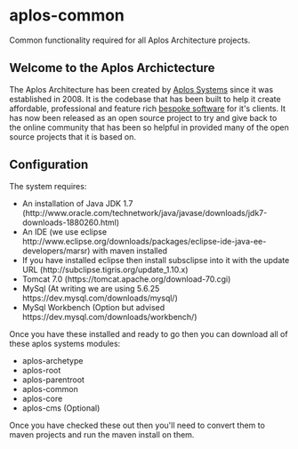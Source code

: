 # aplos-common
Common functionality required for all Aplos Architecture projects.

Welcome to the Aplos Archictecture 
----------------------------------------
The Aplos Architecture has been created by <a href="https://www.aplossystems.co.uk">Aplos Systems</a> since it was established in 2008.  It is the codebase that has been built to help it create affordable, professional and feature rich <a href="https://www.aplossystems.co.uk/bespoke-software.aplos">bespoke software</a> for it's clients.  It has now been released as an open source project to try and give back to the online community that has been so helpful in provided many of the open source projects that it is based on.

Configuration
-----------------------------------------
The system requires:

<ul>
<li>An installation of Java JDK 1.7 (http://www.oracle.com/technetwork/java/javase/downloads/jdk7-downloads-1880260.html)</li>
<li>An IDE (we use eclipse http://www.eclipse.org/downloads/packages/eclipse-ide-java-ee-developers/marsr) with maven installed</li>
<li>If you have installed eclipse then install subsclipse into it with the update URL (http://subclipse.tigris.org/update_1.10.x)</li>
<li>Tomcat 7.0 (https://tomcat.apache.org/download-70.cgi)</li>
<li>MySql (At writing we are using 5.6.25 https://dev.mysql.com/downloads/mysql/)</li>
<li>MySql Workbench (Option but advised https://dev.mysql.com/downloads/workbench/)</li>
</ul>

Once you have these installed and ready to go then you can download all of these aplos systems modules:
<ul>
<li>aplos-archetype</li>
<li>aplos-root</li>
<li>aplos-parentroot</li>
<li>aplos-common</li>
<li>aplos-core</li>
<li>aplos-cms (Optional)</li>
</ul>

Once you have checked these out then you'll need to convert them to maven projects and run the maven install on them.  

